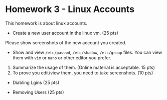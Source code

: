 # Homework 3 - Linux Accounts

This homework is about linux accounts.

* Create a new user account in the linux vm. (25 pts)

Please show screenshots of the new account you created.

* Show and view `/etc/passwd`, `/etc/shadow`, `/etc/group` files. You can view them with `vim` or `nano` or other editor you prefer.

1. Summarize the usage of them. (Online material is acceptable. 15 pts)
2. To prove you edit/view them, you need to take screenshots. (10 pts)

* Diabling Lgins (25 pts)

* Removing Users (25 pts)
